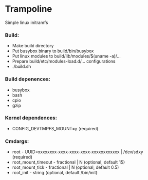 # Trampoline
Simple linux initramfs

### Build:
- Make build directory
- Put busybox binary to build/bin/busybox
- Put linux modules to build/lib/modules/$(uname -a)/...
- Prepare build/etc/modules-load.d/... configurations
- ./build.sh

### Build depenences:
- busybox
- bash
- cpio
- gzip

### Kernel dependences:
- CONFIG_DEVTMPFS_MOUNT=y (required)

### Cmdargs:
- root - UUID=xxxxxxxx-xxxx-xxxx-xxxx-xxxxxxxxxxxx | /dev/sdxy (required)
- root_mount_timeout - fractional | N (optional, default 15)
- root_mount_tick -  fractional | N (optional, default 0.5)
- root_init - string (optional, default /bin/init)
